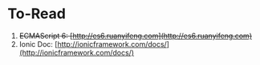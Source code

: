 # To-Read
1. <del>ECMAScript 6: [http://es6.ruanyifeng.com](http://es6.ruanyifeng.com)</ded>
2. Ionic Doc: [http://ionicframework.com/docs/](http://ionicframework.com/docs/)